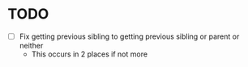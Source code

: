 # TODO

- [ ] Fix getting previous sibling to getting previous sibling or parent or
      neither
  - This occurs in 2 places if not more
